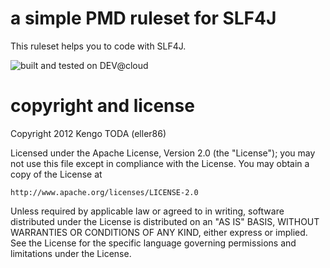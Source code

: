 # a simple PMD ruleset for SLF4J
This ruleset helps you to code with SLF4J.

![built and tested on DEV@cloud](http://static-www.cloudbees.com/images/badges/BuiltOnDEV.png)

# copyright and license
Copyright 2012 Kengo TODA (eller86)

Licensed under the Apache License, Version 2.0 (the "License");
you may not use this file except in compliance with the License.
You may obtain a copy of the License at

    http://www.apache.org/licenses/LICENSE-2.0

Unless required by applicable law or agreed to in writing, software
distributed under the License is distributed on an "AS IS" BASIS,
WITHOUT WARRANTIES OR CONDITIONS OF ANY KIND, either express or implied.
See the License for the specific language governing permissions and
limitations under the License.
